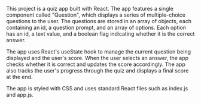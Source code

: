 This project is a quiz app built with React. The app features a single component called "Question", which displays a series of multiple-choice questions to the user. The questions are stored in an array of objects, each containing an id, a question prompt, and an array of options. Each option has an id, a text value, and a boolean flag indicating whether it is the correct answer.

The app uses React's useState hook to manage the current question being displayed and the user's score. When the user selects an answer, the app checks whether it is correct and updates the score accordingly. The app also tracks the user's progress through the quiz and displays a final score at the end.

The app is styled with CSS and uses standard React files such as index.js and app.js. 